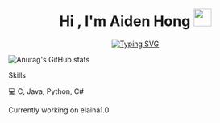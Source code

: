 
<h1 align="center"><b>Hi , I'm Aiden Hong </b><img src="https://media.giphy.com/media/hvRJCLFzcasrR4ia7z/giphy.gif" width="35"></h1>
<!--  -->
<p align="center">
  <a href="https://git.io/typing-svg"><img src="https://readme-typing-svg.demolab.com?font=Fira+Code&pause=1000&color=5F49F7&random=false&width=435&lines=University+of+Washington+Seattle;Electrical+%26+Computer+Engineering" alt="Typing SVG" /></a>
</p>


![Anurag's GitHub stats](https://github-readme-stats.vercel.app/api?username=padosory5&theme=monokai&show_icons=true)

Skills

:computer: C, Java, Python, C#

Currently working on elaina1.0
